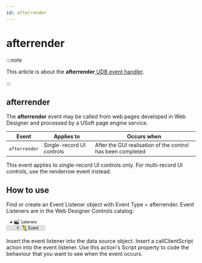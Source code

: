 ```yaml
---
id: afterrender
---
```


# afterrender




:::note

This article is about the **afterrender**[ UDB event handler](/Web_and_app_UIs/UDB_Events).

:::

## **afterrender**

The **afterrender** event may be called from web pages developed in Web Designer and processed by a USoft page engine service.

|**Event**|**Applies to**|**Occurs when**|
|--------|--------|--------|
|`afterrender`|Single-record UI controls|After the GUI realisation of the control has been completed|



This event applies to single-record UI controls only. For multi-record UI controls, use the renderrow event instead.

## How to use

Find or create an Event Listener object with Event Type = afterrender. Event Listeners are in the Web Designer Controls catalog:

![](./assets/ff8672be-ff07-426e-ba7e-0ecf37444b63.png)

Insert the event listener into the data source object. Insert a callClientScript action into the event listener. Use this action's Script property to code the behaviour that you want to see when the event occurs.